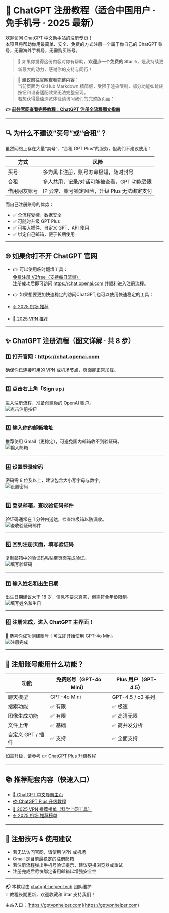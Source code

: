 # 📝 ChatGPT 注册教程（适合中国用户 · 免手机号 · 2025 最新）

欢迎访问 ChatGPT 中文助手站的注册专页！  
本项目将帮助你用最简单、安全、免费的方式注册一个属于你自己的 ChatGPT 账号，无需海外手机号，无需购买账号。

> 🙌 如果你觉得这份内容对你有帮助，**欢迎点一个免费的 Star ⭐**，是我持续更新最大的动力，感谢你的支持与同行！

> 📘 **建议前往官网查看完整内容：**  
> 当前页面为 GitHub Markdown 精简版，受限于渲染限制，部分功能如跳转按钮和设备适配效果无法完整呈现。  
> 若想获得最佳浏览体验请访问我们的完整版页面：
>
**👉 [前往官网查看完整教程：ChatGPT 注册全流程图文指南](https://gptvpnhelper.com/chatgpt-register-guide/)**

---

## 🔍 为什么不建议“买号”或“合租”？

虽然网络上存在大量“卖号”、“合租 GPT Plus”的服务，但我们不建议使用：

| 方式 | 风险 |
|------|------|
| 买号 | 多为黑卡注册，账号寿命极短，随时封号 |
| 合租 | 多人共用，记录/对话可能被查看，GPT 功能受限 |
| 借用朋友账号 | IP 异常、账号锁定风险，升级 Plus 无法绑定支付 |

而自己注册账号的优势：

- ✅ 全流程受控，数据安全
- ✅ 可随时升级 GPT Plus
- ✅ 可接入插件、自定义 GPT、API 使用
- ✅ 绑定自己邮箱，便于长期使用

---

## 🌐 如果你打不开 ChatGPT 官网

- 👉 可以使用临时翻墙工具：  
[免费注册 V2free（支持每日流量）](https://w1.v2free.cc/auth/register?code=i0A3)  
注册成功后即可访问 https://chat.openai.com 并顺利进入注册流程。

- 👉 如果想要更加快速稳定的访问ChatGPT,也可以使用快速稳定的工具： 
- [✈️ 2025 机场 推荐](https://gptvpnhelper.com/airport-access/)
- [🔐 2025 VPN 推荐](https://gptvpnhelper.com/network-access/)

---

## ✨ ChatGPT 注册流程（图文详解 · 共 8 步）

### 1️⃣ 打开官网：https://chat.openai.com  
确保你已连接可用的 VPN 或机场节点，页面能正常加载。

---

### 2️⃣ 点击右上角「Sign up」  
进入注册流程，准备创建你的 OpenAI 账户。  
![点击注册按钮](./assets/step02_click-signup.jpg)

---

### 3️⃣ 输入你的邮箱地址  
推荐使用 Gmail（更稳定），可避免国内邮箱收不到验证码。  
![输入邮箱](./assets/step03_enter-email.jpg)

---

### 4️⃣ 设置登录密码  
密码需 8 位及以上，建议包含大小写字母与数字。  
![设置密码](./assets/step04_set-password.jpg)

---

### 5️⃣ 登录邮箱，查收验证码邮件  
验证码通常在 1 分钟内送达，检查垃圾箱以防漏收。  
![查收验证码邮件](./assets/step05_check-email.jpg)

---

### 6️⃣ 回到注册页面，填写验证码  
复制邮箱中的验证码粘贴至页面完成验证。  
![填写验证码](./assets/step06_enter-code.jpg)

---

### 7️⃣ 输入姓名和出生日期  
出生日期建议大于 18 岁，信息不要求真实，但需符合年龄限制。  
![填写姓名和生日](./assets/step07_fill-name-birthday.jpg)

---

### 8️⃣ 注册完成，进入 ChatGPT 主界面！  
🎉 恭喜你成功创建账号！可立即开始使用 GPT-4o Mini。  
![注册完成](./assets/step08_main_page.jpg)




---

## 🎯 注册账号能用什么功能？

| 功能 | 免费账号（GPT-4o Mini） | Plus 用户（GPT-4.5） |
|------|--------------------------|------------------------|
| 聊天模型 | GPT-4o Mini | GPT-4.5 / o3 系列 |
| 搜索功能 | ✅ 有限 | ✅ 极速 |
| 图像生成功能 | ✅ 有限 | ✅ 高清无限 |
| 文件上传 | ✅ 基础 | ✅ 高并发分析 |
| 自定义 GPT / 插件 | ✅ 支持 | ✅ 全面支持 |

如需升级，请参考 👉 [ChatGPT Plus 升级教程](https://gptvpnhelper.com/chatgpt-plus-guide/)

---

## 📚 推荐配套内容（快速入口）

- [📘 ChatGPT 中文导航主页](https://gptvpnhelper.com/)
- [💳 ChatGPT Plus 升级教程](https://gptvpnhelper.com/chatgpt-plus-guide/)
- [🔐 2025 VPN 推荐榜单（科学上网工具）](https://gptvpnhelper.com/network-access/)
- [✈️ 2025 机场 推荐榜单 ](https://gptvpnhelper.com/airport-access/)

---

## 📌 注册技巧 & 使用建议

- 若无法访问官网，请使用 VPN 或机场
- Gmail 是目前最稳定的注册邮箱
- 若注册流程弹出手机号验证提示，建议更换浏览器或重试
- 注册完成后尽快绑定备用邮箱以增强安全性

---

📬 本教程由 [chatgpt-helper-tech](https://github.com/chatgpt-helper-tech) 团队维护  
💡 教程长期更新，欢迎收藏和 Star 支持我们！

主站入口：[https://gptvpnhelper.com](https://gptvpnhelper.com)
